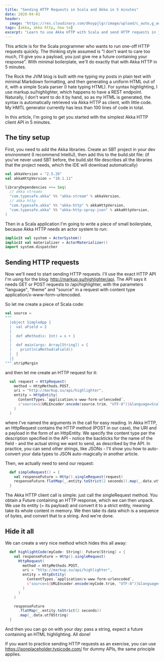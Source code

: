 ```yaml
---
title: "Sending HTTP Requests in Scala and Akka in 5 minutes"
date: 2020-04-01
header:
  image: "https://res.cloudinary.com/dkoypjlgr/image/upload/c_auto,g_auto,h_300,w_1200/f_auto/q_auto:eco/v1715952116/blog_cover_large_phe6ch.jpg"
tags: [akka, akka http, how to]
excerpt: "Learn to use Akka HTTP with Scala and send HTTP requests in just a few minutes with the Akka HTTP server DSL."
---
```

This article is for the Scala programmer who wants to run one-off HTTP requests quickly. The thinking style assumed is "I don't want to care too much, I'll give you a payload, you just give me a future containing your response". With minimal boilerplate, we'll do exactly that with Akka HTTP in 5 minutes.

The Rock the JVM blog is built with me typing my posts in plain text with minimal Markdown formatting, and then generating a uniform HTML out of it, with a simple Scala parser (I hate typing HTML). For syntax highlighting, I use markup.su/highlighter, which happens to have a REST endpoint. Naturally, I don't want to do it by hand, so as my HTML is generated, the syntax is automatically retrieved via Akka HTTP as client, with little code. My HMTL generator currently has less than 100 lines of code in total.

In this article, I'm going to get you started with the simplest Akka HTTP client API in 5 minutes.

## The tiny setup

First, you need to add the Akka libraries. Create an SBT project in your dev environment (I recommend IntelliJ), then add this to the build.sbt file:
(if you've never used SBT before, the build.sbt file describes all the libraries that the project needs, which the IDE will download automatically)

```scala
val akkaVersion = "2.5.26"
val akkaHttpVersion = "10.1.11"

libraryDependencies ++= Seq(
  // akka streams
  "com.typesafe.akka" %% "akka-stream" % akkaVersion,
  // akka http
  "com.typesafe.akka" %% "akka-http" % akkaHttpVersion,
  "com.typesafe.akka" %% "akka-http-spray-json" % akkaHttpVersion,
)
```

Then in a Scala application I'm going to write a piece of small boilerplate, because Akka HTTP needs an actor system to run:

```scala
implicit val system = ActorSystem()
implicit val materializer = ActorMaterializer()
import system.dispatcher
```

## Sending HTTP requests

Now we'll need to start sending HTTP requests. I'll use the exact HTTP API I'm using for the blog: http://markup.su/highlighter/api. The API says it needs GET or POST requests to /api/highlighter, with the parameters "language", "theme" and "source" in a request with content type application/x-www-form-urlencoded.

So let me create a piece of Scala code:

```scala
val source =
"""
  |object SimpleApp {
  |  val aField = 2
  |
  |  def aMethod(x: Int) = x + 1
  |
  |  def main(args: Array[String]) = {
  |    println(aMethod(aField))
  |  }
  |}
""".stripMargin
```

and then let me create an HTTP request for it:

```scala
  val request = HttpRequest(
    method = HttpMethods.POST,
    uri = "http://markup.su/api/highlighter",
    entity = HttpEntity(
      ContentTypes.`application/x-www-form-urlencoded`,
      s"source=${URLEncoder.encode(source.trim, "UTF-8")}&language=Scala&theme=Sunburst"
    )
  )
```

where I've named the arguments in the call for easy reading. In Akka HTTP, an HttpRequest contains the HTTP method (POST in our case), the URI and a payload in the form of an HttpEntity. We specify the content type per the description specified in the API - notice the backticks for the name of the field - and the actual string we want to send, as described by the API. In practice, you can send other strings, like JSONs - I'll show you how to auto-convert your data types to JSON auto-magically in another article.

Then, we actually need to send our request:

```scala
  def simpleRequest() = {
    val responseFuture = Http().singleRequest(request)
    responseFuture.flatMap(_.entity.toStrict(2 seconds)).map(_.data.utf8String).foreach(println)
  }
```

The Akka HTTP client call is simple: just call the singleRequest method. You obtain a Future containing an HTTP response, which we can then unpack. We use its entity (= its payload) and convert it to a strict entity, meaning take its whole content in memory. We then take its data which is a sequence of bytes, and convert that to a string. And we're done.

## Hide it all

We can create a very nice method which hides this all away:

```scala
  def highlightCode(myCode: String): Future[String] = {
    val responseFuture = Http().singleRequest(
      HttpRequest(
        method = HttpMethods.POST,
        uri = "http://markup.su/api/highlighter",
        entity = HttpEntity(
          ContentTypes.`application/x-www-form-urlencoded`,
          s"source=${URLEncoder.encode(myCode.trim, "UTF-8")}&language=Scala&theme=Sunburst"
        )
      )
    )

    responseFuture
      .flatMap(_.entity.toStrict(2 seconds))
      .map(_.data.utf8String)
  }
```

And then you can go on with your day: pass a string, expect a future containing an HTML highlighting. All done!

If you want to practice sending HTTP requests as an exercise, you can use https://jsonplaceholder.typicode.com/ for dummy APIs, the same principle applies.
